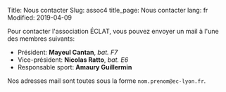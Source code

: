 Title: Nous contacter
Slug: assoc4
title_page: Nous contacter
lang: fr
Modified: 2019-04-09

Pour contacter l'association ÉCLAT, vous pouvez envoyer un mail à l'une des membres suivants:

- Président: **Mayeul Cantan**, _bat. F7_
- Vice-président: **Nicolas Ratto**, _bat. E6_
- Responsable sport: **Amaury Guillermin**

Nos adresses mail sont toutes sous la forme `nom.prenom@ec-lyon.fr`.
